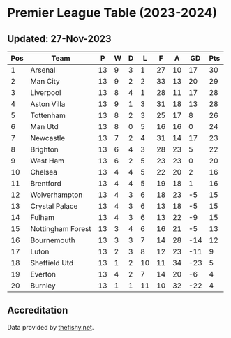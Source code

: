 # Premier League Table (2023-2024)
## Updated: 27-Nov-2023

| Pos | Team | P | W | D | L | F | A | GD | Pts |
| --- | --- | --- | --- | --- | --- | --- | --- | --- | --- |
| 1 | Arsenal | 13 | 9 | 3 | 1 | 27 | 10 | 17 | 30 |
| 2 | Man City | 13 | 9 | 2 | 2 | 33 | 13 | 20 | 29 |
| 3 | Liverpool | 13 | 8 | 4 | 1 | 28 | 11 | 17 | 28 |
| 4 | Aston Villa | 13 | 9 | 1 | 3 | 31 | 18 | 13 | 28 |
| 5 | Tottenham | 13 | 8 | 2 | 3 | 25 | 17 | 8 | 26 |
| 6 | Man Utd | 13 | 8 | 0 | 5 | 16 | 16 | 0 | 24 |
| 7 | Newcastle | 13 | 7 | 2 | 4 | 31 | 14 | 17 | 23 |
| 8 | Brighton | 13 | 6 | 4 | 3 | 28 | 23 | 5 | 22 |
| 9 | West Ham | 13 | 6 | 2 | 5 | 23 | 23 | 0 | 20 |
| 10 | Chelsea | 13 | 4 | 4 | 5 | 22 | 20 | 2 | 16 |
| 11 | Brentford | 13 | 4 | 4 | 5 | 19 | 18 | 1 | 16 |
| 12 | Wolverhampton | 13 | 4 | 3 | 6 | 18 | 23 | -5 | 15 |
| 13 | Crystal Palace | 13 | 4 | 3 | 6 | 13 | 18 | -5 | 15 |
| 14 | Fulham | 13 | 4 | 3 | 6 | 13 | 22 | -9 | 15 |
| 15 | Nottingham Forest | 13 | 3 | 4 | 6 | 16 | 21 | -5 | 13 |
| 16 | Bournemouth | 13 | 3 | 3 | 7 | 14 | 28 | -14 | 12 |
| 17 | Luton | 13 | 2 | 3 | 8 | 12 | 23 | -11 | 9 |
| 18 | Sheffield Utd | 13 | 1 | 2 | 10 | 11 | 34 | -23 | 5 |
| 19 | Everton | 13 | 4 | 2 | 7 | 14 | 20 | -6 | 4 |
| 20 | Burnley | 13 | 1 | 1 | 11 | 10 | 32 | -22 | 4 |

## Accreditation 

Data provided by [thefishy.net](https://www.thefishy.net/).